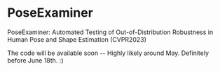# PoseExaminer
PoseExaminer: Automated Testing of Out-of-Distribution Robustness in Human Pose and Shape Estimation (CVPR2023)

The code will be available soon -- Highly likely around May. Definitely before June 18th. :)
